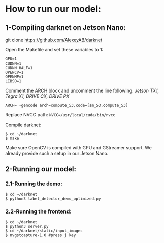 # How to run our model:

## 1-Compiling darknet on Jetson Nano:
git clone https://github.com/AlexeyAB/darknet 

Open the Makefile and set these variables to 1:
```
GPU=1
CUDNN=1
CUDNN_HALF=1
OPENCV=1
OPENMP=1
LIBSO=1
```

Comment the ARCH block and uncomment the line following: *Jetson TX1, Tegra X1, DRIVE CX, DRIVE PX*
```
ARCH= -gencode arch=compute_53,code=[sm_53,compute_53]
```

Replace NVCC path:
`NVCC=/usr/local/cuda/bin/nvcc`

Compile darknet:
```
$ cd ~/darknet
$ make
```

Make sure OpenCV is compiled with GPU and GStreamer support. We already provide such a setup in our Jetson Nano.

## 2-Running our model:

### 2.1-Running the demo:

```
$ cd ~/darknet
$ python3 label_detector_demo_optimized.py
```

### 2.2-Running the frontend:

```
$ cd ~/darknet
$ python3 server.py
$ cd ~/darknet/static/input_images
$ nvgstcapture-1.0 #press j key
```
